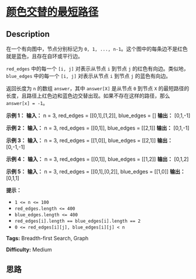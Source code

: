 # [颜色交替的最短路径][title]

## Description

在一个有向图中，节点分别标记为 `0, 1, ..., n-1`。这个图中的每条边不是红色就是蓝色，且存在自环或平行边。

`red_edges` 中的每一个 `[i, j]` 对表示从节点 `i` 到节点 `j` 的红色有向边。类似地，`blue_edges` 中的每一个
`[i, j]` 对表示从节点 `i` 到节点 `j` 的蓝色有向边。

返回长度为 `n` 的数组 `answer`，其中 `answer[X]` 是从节点 `0` 到节点 `X`
的最短路径的长度，且路径上红色边和蓝色边交替出现。如果不存在这样的路径，那么 `answer[x] = -1`。



**示例 1：**
            **输入：** n = 3, red_edges = [[0,1],[1,2]], blue_edges = []    **输出：** [0,1,-1]    

**示例 2：**
            **输入：** n = 3, red_edges = [[0,1]], blue_edges = [[2,1]]    **输出：** [0,1,-1]    

**示例 3：**
            **输入：** n = 3, red_edges = [[1,0]], blue_edges = [[2,1]]    **输出：** [0,-1,-1]    

**示例 4：**
            **输入：** n = 3, red_edges = [[0,1]], blue_edges = [[1,2]]    **输出：** [0,1,2]    

**示例 5：**
            **输入：** n = 3, red_edges = [[0,1],[0,2]], blue_edges = [[1,0]]    **输出：** [0,1,1]    



**提示：**

  * `1 <= n <= 100`
  * `red_edges.length <= 400`
  * `blue_edges.length <= 400`
  * `red_edges[i].length == blue_edges[i].length == 2`
  * `0 <= red_edges[i][j], blue_edges[i][j] < n`


**Tags:** Breadth-first Search, Graph

**Difficulty:** Medium

## 思路

[title]: https://leetcode-cn.com/problems/shortest-path-with-alternating-colors
